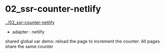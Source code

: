 # 02_ssr-counter-netlify
[../02_ssr-counter-netlify](../02_ssr-counter-netlify)

* adapter : netlify

shared global var demo. reload the page to increment the counter. All pages share the same counter

